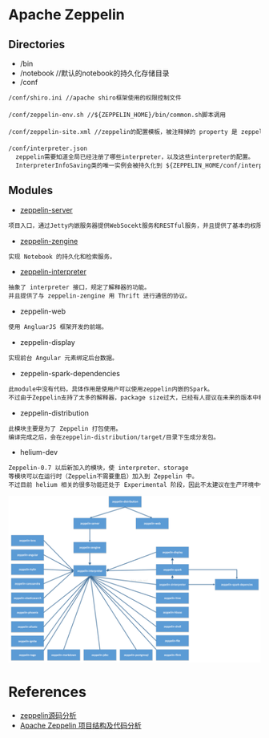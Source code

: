 # Apache Zeppelin


## Directories
* /bin
* /notebook  //默认的notebook的持久化存储目录
* /conf
```md
/conf/shiro.ini //apache shiro框架使用的权限控制文件

/conf/zeppelin-env.sh //${ZEPPELIN_HOME}/bin/common.sh脚本调用

/conf/zeppelin-site.xml //zeppelin的配置模板，被注释掉的 property 是 zeppelin 的默认配置

/conf/interpreter.json 
  zeppelin需要知道全局已经注册了哪些interpreter，以及这些interpreter的配置。
  InterpreterInfoSaving类的唯一实例会被持久化到 ${ZEPPELIN_HOME/conf/interpreter.json文件。
``` 

## Modules
* [zeppelin-server](modules/zeppelin-server/README.md)
```md
项目入口，通过Jetty内嵌服务器提供WebSocekt服务和RESTful服务，并且提供了基本的权限验证服务。
```
* [zeppelin-zengine](modules/zeppelin-zengine/README.md)
```md
实现 Notebook 的持久化和检索服务。
```
* [zeppelin-interpreter](modules/zeppelin-interpreter/README.md)
```md
抽象了 interpreter 接口，规定了解释器的功能。
并且提供了与 zeppelin-zengine 用 Thrift 进行通信的协议。
```
* zeppelin-web
```md
使用 AngluarJS 框架开发的前端。
```
* zeppelin-display
```md
实现前台 Angular 元素绑定后台数据。
```
* zeppelin-spark-dependencies
```md
此module中没有代码，具体作用是使用户可以使用zeppelin内嵌的Spark。
不过由于Zeppelin支持了太多的解释器，package size过大，已经有人提议在未来的版本中移除此模块。
```
* zeppelin-distribution
```md
此模块主要是为了 Zeppelin 打包使用。
编译完成之后，会在zeppelin-distribution/target/目录下生成分发包。
```
* helium-dev
```md
Zeppelin-0.7 以后新加入的模块，使 interpreter、storage 
等模块可以在运行时（Zeppelin不需要重启）加入到 Zeppelin 中。
不过目前 helium 相关的很多功能还处于 Experimental 阶段，因此不太建议在生产环境中使用。
``` 
![](pic/zeppelin-modules.png)

# References
* [zeppelin源码分析](https://blog.csdn.net/spacewalkman/article/category/6228596)
* [Apache Zeppelin 项目结构及代码分析](https://www.jianshu.com/p/02596c7a2342)